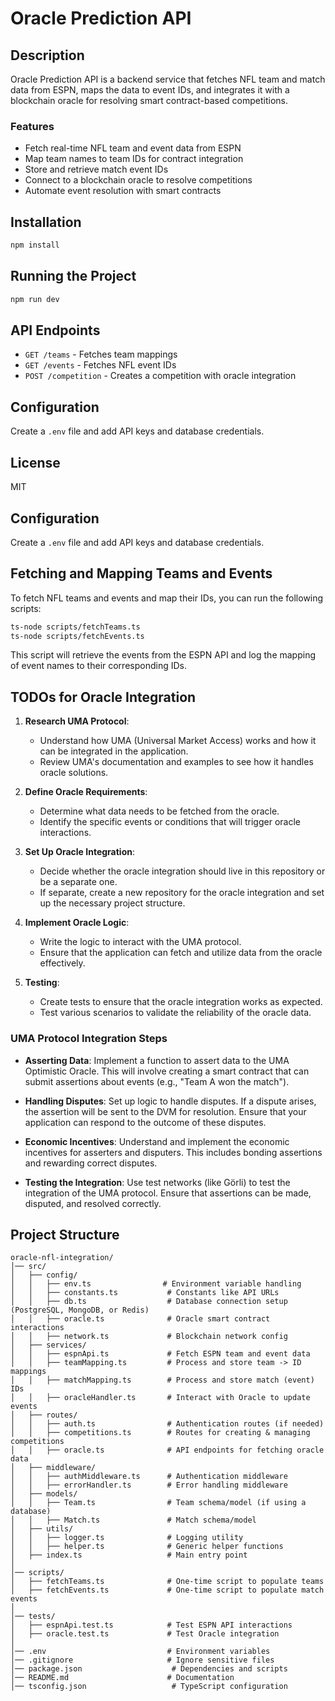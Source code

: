 # Oracle Prediction API

## Description
Oracle Prediction API is a backend service that fetches NFL team and match data from ESPN, maps the data to event IDs, and integrates it with a blockchain oracle for resolving smart contract-based competitions.

### Features
- Fetch real-time NFL team and event data from ESPN
- Map team names to team IDs for contract integration
- Store and retrieve match event IDs
- Connect to a blockchain oracle to resolve competitions
- Automate event resolution with smart contracts

## Installation
```sh
npm install
```

## Running the Project
```sh
npm run dev
```

## API Endpoints
- `GET /teams` - Fetches team mappings
- `GET /events` - Fetches NFL event IDs
- `POST /competition` - Creates a competition with oracle integration

## Configuration
Create a `.env` file and add API keys and database credentials.

## License
MIT

## Configuration
Create a `.env` file and add API keys and database credentials.


## Fetching and Mapping Teams and Events

To fetch NFL teams and events and map their IDs, you can run the following scripts:

```sh
ts-node scripts/fetchTeams.ts
ts-node scripts/fetchEvents.ts
```

This script will retrieve the events from the ESPN API and log the mapping of event names to their corresponding IDs.

## TODOs for Oracle Integration
1. **Research UMA Protocol**:
   - Understand how UMA (Universal Market Access) works and how it can be integrated in the application.
   - Review UMA's documentation and examples to see how it handles oracle solutions.

2. **Define Oracle Requirements**:
   - Determine what data needs to be fetched from the oracle.
   - Identify the specific events or conditions that will trigger oracle interactions.

3. **Set Up Oracle Integration**:
   - Decide whether the oracle integration should live in this repository or be a separate one.
   - If separate, create a new repository for the oracle integration and set up the necessary project structure.

4. **Implement Oracle Logic**:
   - Write the logic to interact with the UMA protocol.
   - Ensure that the application can fetch and utilize data from the oracle effectively.

5. **Testing**:
   - Create tests to ensure that the oracle integration works as expected.
   - Test various scenarios to validate the reliability of the oracle data.

 ### UMA Protocol Integration Steps
- **Asserting Data**: Implement a function to assert data to the UMA Optimistic Oracle. This will involve creating a smart contract that can submit assertions about events (e.g., "Team A won the match").
  
- **Handling Disputes**: Set up logic to handle disputes. If a dispute arises, the assertion will be sent to the DVM for resolution. Ensure that your application can respond to the outcome of these disputes.

- **Economic Incentives**: Understand and implement the economic incentives for asserters and disputers. This includes bonding assertions and rewarding correct disputes.

- **Testing the Integration**: Use test networks (like Görli) to test the integration of the UMA protocol. Ensure that assertions can be made, disputed, and resolved correctly.


## Project Structure
```
oracle-nfl-integration/
│── src/
│   ├── config/
│   │   ├── env.ts                # Environment variable handling
│   │   ├── constants.ts           # Constants like API URLs
│   │   ├── db.ts                  # Database connection setup (PostgreSQL, MongoDB, or Redis)
│   │   ├── oracle.ts              # Oracle smart contract interactions
│   │   ├── network.ts             # Blockchain network config
│   ├── services/
│   │   ├── espnApi.ts             # Fetch ESPN team and event data
│   │   ├── teamMapping.ts         # Process and store team -> ID mappings
│   │   ├── matchMapping.ts        # Process and store match (event) IDs
│   │   ├── oracleHandler.ts       # Interact with Oracle to update events
│   ├── routes/
│   │   ├── auth.ts                # Authentication routes (if needed)
│   │   ├── competitions.ts        # Routes for creating & managing competitions
│   │   ├── oracle.ts              # API endpoints for fetching oracle data
│   ├── middleware/
│   │   ├── authMiddleware.ts      # Authentication middleware
│   │   ├── errorHandler.ts        # Error handling middleware
│   ├── models/
│   │   ├── Team.ts                # Team schema/model (if using a database)
│   │   ├── Match.ts               # Match schema/model
│   ├── utils/
│   │   ├── logger.ts              # Logging utility
│   │   ├── helper.ts              # Generic helper functions
│   ├── index.ts                   # Main entry point
│
│── scripts/
│   ├── fetchTeams.ts              # One-time script to populate teams
│   ├── fetchEvents.ts             # One-time script to populate match events
│
│── tests/
│   ├── espnApi.test.ts            # Test ESPN API interactions
│   ├── oracle.test.ts             # Test Oracle integration
│
│── .env                           # Environment variables
│── .gitignore                     # Ignore sensitive files
│── package.json                    # Dependencies and scripts
│── README.md                      # Documentation
│── tsconfig.json                   # TypeScript configuration
```